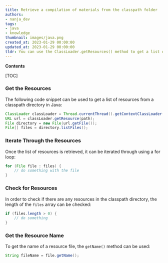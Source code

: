 ```yaml
---
title: Retrieve a compilation of materials from the classpath folder
authors:
- nanja_dev
tags:
- java
- knowledge
thumbnail: images/java.png
created_at: 2023-01-29 00:00:00
updated_at: 2023-01-29 00:00:00
tldr: You can use the ClassLoader.getResources() method to get a list of resources from a classpath directory in Java.
---
```


**Contents**

[TOC]

### Get the Resources

The following code snippet can be used to get a list of resources from a classpath directory in Java:

```java
ClassLoader classLoader = Thread.currentThread().getContextClassLoader();
URL url = classLoader.getResource(path);
File directory = new File(url.getFile());
File[] files = directory.listFiles();
```

### Iterate Through the Resources

Once the list of resources is retrieved, it can be iterated through using a for loop:

```java
for (File file : files) {
    // do something with the file
}
```

### Check for Resources

In order to check if there are any resources in the classpath directory, the length of the `files` array can be checked:

```java
if (files.length > 0) {
    // do something
}
```

### Get the Resource Name

To get the name of a resource file, the `getName()` method can be used:

```java
String fileName = file.getName();
```
